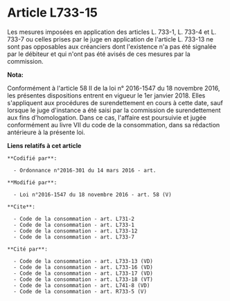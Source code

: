 # Article L733-15

Les mesures imposées en application des articles L. 733-1, L. 733-4 et L. 733-7 ou celles prises par le juge en application
de l'article L. 733-13 ne sont pas opposables aux créanciers dont l'existence n'a pas été signalée par le débiteur et qui
n'ont pas été avisés de ces mesures par la commission.

**Nota:**

Conformément à l'article 58 II de la loi n° 2016-1547 du 18 novembre 2016, les présentes dispositions entrent en vigueur le
1er janvier 2018. Elles s'appliquent aux procédures de surendettement en cours à cette date, sauf lorsque le juge d'instance
a été saisi par la commission de surendettement aux fins d'homologation. Dans ce cas, l'affaire est poursuivie et jugée
conformément au livre VII du code de la consommation, dans sa rédaction antérieure à la présente loi.

**Liens relatifs à cet article**

	**Codifié par**:

	  - Ordonnance n°2016-301 du 14 mars 2016 - art.

	**Modifié par**:

	  - Loi n°2016-1547 du 18 novembre 2016 - art. 58 (V)

	**Cite**:

	  - Code de la consommation - art. L731-2
	  - Code de la consommation - art. L733-1
	  - Code de la consommation - art. L733-12
	  - Code de la consommation - art. L733-7

	**Cité par**:

	  - Code de la consommation - art. L733-13 (VD)
	  - Code de la consommation - art. L733-16 (VD)
	  - Code de la consommation - art. L733-17 (VD)
	  - Code de la consommation - art. L733-18 (VT)
	  - Code de la consommation - art. L741-8 (VD)
	  - Code de la consommation - art. R733-5 (V)
